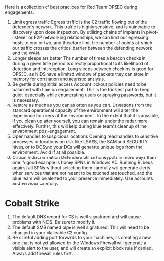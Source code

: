 Here is a collection of best practices for Red Team OPSEC during engagements. 

1. Limit egress traffic
Egress traffic is the C2 traffic flowing out of the defender's network. This traffic is highly sensitive, and is vulnerable to discovery upon close inspection. By utilizing chains of implants in pivot-listener or P2P networking relationships, we can limit our egressing hosts to one or two, and therefore limit the number of points at which our traffic crosses the critical barrier between the defending network and the WAN. 
2. Longer sleeps are better
The number of times a beacon checks in during a given time period is directly proportional to its likelihood of detection and interception. Long sleeps between checkins is good for OPSEC, as NIDS have a limited window of packets they can store in memory for correlation and heuristic analysis. 
3. Be gentle during initial access
Account lockout policies need to be balanced with time on engagement. This is the trickiest part to keep quiet, especially while enumerating users or spraying passwords, but it is necessary. 
4. Restore as much as you can as often as you can. 
Deviations from the standard operational capacity of the environment will alter the experience for users of the environment. To the extent that it is possible, if you clean up after yourself, you can remain under the radar more effectively. Further, this will help during blue team's cleanup of the environment post-engagement.
5. Open handles to suspicious locations
Opening read handles to sensitive processes or locations on disk like LSASS, the SAM and SECURITY hives, or to DCSync your DCs will generate unique logs from the environment. Avoid if at all possible. 
6. Critical Indiscrimination
Defenders utilize honeypots in more ways than one. A good example is honey SPNs in Windows AD. Running Rubeus against all SPNs without selecting them carefully will generate alerts when services that are not meant to be touched are touched, and the blue team will be alerted to your presence immediately. Use accounts and services carefully. 

# Cobalt Strike
1. The default DNS record for CS is well signatured and will cause problems with NIDS. Be sure to modify it. 
2. The default SMB named pipe is well signatured. This will need to be changed in your Malleable C2 config. 
3. Be careful adding port forwards to your machines, as creating a new one that is not yet allowed by the WIndows Firewall will generate a visible alert to the user, and will create an explicit block rule if denied. Always add firewall rules first. 
